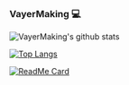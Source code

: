 ### VayerMaking :computer:

![VayerMaking's github stats](https://github-readme-stats.vercel.app/api?username=VayerMaking&show_icons=true&theme=synthwave)

[![Top Langs](https://github-readme-stats.vercel.app/api/top-langs/?username=VayerMaking&layout=compact)](https://github.com/VayerMaking)

[![ReadMe Card](https://github-readme-stats.vercel.app/api/pin/?username=VayerMaking&repo=vayers-atom-theme)](https://github.com/VayerMaking/vayers-atom-theme)


